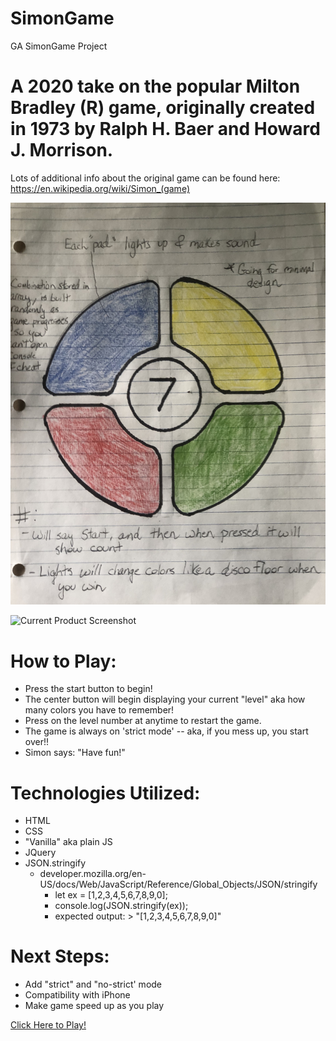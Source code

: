 # SimonGame
GA SimonGame Project

# A 2020 take on the popular Milton Bradley (R) game, originally created in 1973 by Ralph H. Baer and Howard J. Morrison.
Lots of additional info about the original game can be found here: https://en.wikipedia.org/wiki/Simon_(game)

![Basic Wireframe](https://github.com/alexpensavalle/SimonGame/blob/master/IMG-7963.jpg)

![Current Product Screenshot](https://i.imgur.com/UBm30vS.png)

# How to Play:
  - Press the start button to begin!
  - The center button will begin displaying your current "level" aka how many colors you have to remember!
  - Press on the level number at anytime to restart the game.
  - The game is always on 'strict mode' -- aka, if you mess up, you start over!!
  - Simon says: "Have fun!"

# Technologies Utilized:
  - HTML
  - CSS
  - "Vanilla" aka plain JS
  - JQuery
  - JSON.stringify
    - developer.mozilla.org/en-US/docs/Web/JavaScript/Reference/Global_Objects/JSON/stringify
        - let ex = [1,2,3,4,5,6,7,8,9,0];
        - console.log(JSON.stringify(ex));
        - expected output: > "[1,2,3,4,5,6,7,8,9,0]"

# Next Steps:
  - Add "strict" and "no-strict' mode
  - Compatibility with iPhone
  - Make game speed up as you play


[Click Here to Play!](https://alexpensavalle.github.io/SimonGame/)
